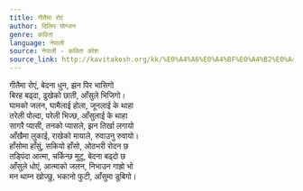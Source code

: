 ```yaml
---
title: गीतैमा रोएं
author: दिलिप योन्जन
genre: कविता
language: नेपाली
source: नेपाली - कविता कोश
source_link: http://kavitakosh.org/kk/%E0%A4%A6%E0%A4%BF%E0%A4%B2%E0%A4%BF%E0%A4%AA_%E0%A4%AF%E0%A5%8B%E0%A4%A8%E0%A5%8D%E0%A4%9C%E0%A4%A8
---
```


गीतैमा रोएं, बेदना धुन, झन पिर भासिगो  
बिरह बढ्दा, ढुखेको छाती, आँसुले भिजिगो।  
घामको जलन, घामैलाई होला, जूनलाई के थाहा  
तरेली पोल्दा, परेली भिज्छ, आँसुलाई के थाहा  
सागरै प्यासी, तनको प्यासले, झन तिर्खा लगायो  
आँखैमा लुकाई, राखेको मायाले, रुवाउनु रुवायो।  
हाँसोमा हाँसुं, सकियो हाँसो, ओठभरी रोदन छ  
तड्पिंदा आत्मा, चर्किन्छ मुटु, बेदना बढ्दो छ  
आँसुले धोएं, आत्माको जलन, निभाउन गाह्रो भो  
मन थाम्न खोज्छु, भकानो फुटी, आँसुमा डुबिगो।
